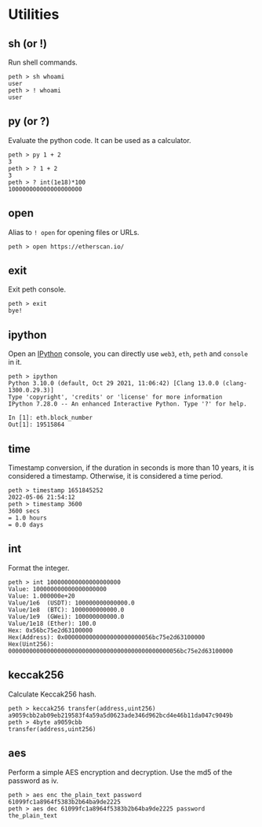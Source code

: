 # Utilities

## sh (or !)

Run shell commands.
```
peth > sh whoami
user
peth > ! whoami
user
```

## py (or ?)

Evaluate the python code. It can be used as a calculator.

```
peth > py 1 + 2
3
peth > ? 1 + 2
3
peth > ? int(1e18)*100
100000000000000000000
```

## open

Alias to `! open` for opening files or URLs.

```
peth > open https://etherscan.io/
```

## exit

Exit peth console.

```
peth > exit
bye!
```

## ipython

Open an [IPython](https://ipython.readthedocs.io/en/stable/) console, you can directly use `web3`, `eth`, `peth` and `console` in it.

```
peth > ipython
Python 3.10.0 (default, Oct 29 2021, 11:06:42) [Clang 13.0.0 (clang-1300.0.29.3)]
Type 'copyright', 'credits' or 'license' for more information
IPython 7.28.0 -- An enhanced Interactive Python. Type '?' for help.

In [1]: eth.block_number
Out[1]: 19515864
```

## time

Timestamp conversion, if the duration in seconds is more than 10 years, it is considered a timestamp. Otherwise, it is considered a time period.

```
peth > timestamp 1651845252
2022-05-06 21:54:12
peth > timestamp 3600
3600 secs
= 1.0 hours
= 0.0 days
```

## int

Format the integer.

```
peth > int 100000000000000000000
Value: 100000000000000000000
Value: 1.000000e+20
Value/1e6  (USDT): 100000000000000.0
Value/1e8  (BTC): 1000000000000.0
Value/1e9  (GWei): 100000000000.0
Value/1e18 (Ether): 100.0
Hex: 0x56bc75e2d63100000
Hex(Address): 0x0000000000000000000000056bc75e2d63100000
Hex(Uint256): 0000000000000000000000000000000000000000000000056bc75e2d63100000
```


## keccak256

Calculate Keccak256 hash.
```
peth > keccak256 transfer(address,uint256)
a9059cbb2ab09eb219583f4a59a5d0623ade346d962bcd4e46b11da047c9049b
peth > 4byte a9059cbb
transfer(address,uint256)
```


## aes

Perform a simple AES encryption and decryption. Use the md5 of the password as iv.

```
peth > aes enc the_plain_text password
61099fc1a8964f5383b2b64ba9de2225
peth > aes dec 61099fc1a8964f5383b2b64ba9de2225 password
the_plain_text
```